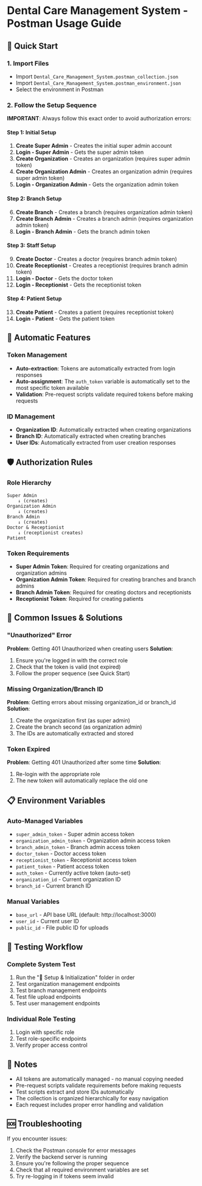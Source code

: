 # Dental Care Management System - Postman Usage Guide

## 🚀 Quick Start

### 1. Import Files
- Import `Dental_Care_Management_System.postman_collection.json`
- Import `Dental_Care_Management_System.postman_environment.json`
- Select the environment in Postman

### 2. Follow the Setup Sequence
**IMPORTANT**: Always follow this exact order to avoid authorization errors:

#### Step 1: Initial Setup
1. **Create Super Admin** - Creates the initial super admin account
2. **Login - Super Admin** - Gets the super admin token
3. **Create Organization** - Creates an organization (requires super admin token)
4. **Create Organization Admin** - Creates an organization admin (requires super admin token)
5. **Login - Organization Admin** - Gets the organization admin token

#### Step 2: Branch Setup
6. **Create Branch** - Creates a branch (requires organization admin token)
7. **Create Branch Admin** - Creates a branch admin (requires organization admin token)
8. **Login - Branch Admin** - Gets the branch admin token

#### Step 3: Staff Setup
9. **Create Doctor** - Creates a doctor (requires branch admin token)
10. **Create Receptionist** - Creates a receptionist (requires branch admin token)
11. **Login - Doctor** - Gets the doctor token
12. **Login - Receptionist** - Gets the receptionist token

#### Step 4: Patient Setup
13. **Create Patient** - Creates a patient (requires receptionist token)
14. **Login - Patient** - Gets the patient token

## 🔧 Automatic Features

### Token Management
- **Auto-extraction**: Tokens are automatically extracted from login responses
- **Auto-assignment**: The `auth_token` variable is automatically set to the most specific token available
- **Validation**: Pre-request scripts validate required tokens before making requests

### ID Management
- **Organization ID**: Automatically extracted when creating organizations
- **Branch ID**: Automatically extracted when creating branches
- **User IDs**: Automatically extracted from user creation responses

## 🛡️ Authorization Rules

### Role Hierarchy
```
Super Admin
    ↓ (creates)
Organization Admin
    ↓ (creates)
Branch Admin
    ↓ (creates)
Doctor & Receptionist
    ↓ (receptionist creates)
Patient
```

### Token Requirements
- **Super Admin Token**: Required for creating organizations and organization admins
- **Organization Admin Token**: Required for creating branches and branch admins
- **Branch Admin Token**: Required for creating doctors and receptionists
- **Receptionist Token**: Required for creating patients

## 🚨 Common Issues & Solutions

### "Unauthorized" Error
**Problem**: Getting 401 Unauthorized when creating users
**Solution**: 
1. Ensure you're logged in with the correct role
2. Check that the token is valid (not expired)
3. Follow the proper sequence (see Quick Start)

### Missing Organization/Branch ID
**Problem**: Getting errors about missing organization_id or branch_id
**Solution**:
1. Create the organization first (as super admin)
2. Create the branch second (as organization admin)
3. The IDs are automatically extracted and stored

### Token Expired
**Problem**: Getting 401 Unauthorized after some time
**Solution**:
1. Re-login with the appropriate role
2. The new token will automatically replace the old one

## 📋 Environment Variables

### Auto-Managed Variables
- `super_admin_token` - Super admin access token
- `organization_admin_token` - Organization admin access token
- `branch_admin_token` - Branch admin access token
- `doctor_token` - Doctor access token
- `receptionist_token` - Receptionist access token
- `patient_token` - Patient access token
- `auth_token` - Currently active token (auto-set)
- `organization_id` - Current organization ID
- `branch_id` - Current branch ID

### Manual Variables
- `base_url` - API base URL (default: http://localhost:3000)
- `user_id` - Current user ID
- `public_id` - File public ID for uploads

## 🔄 Testing Workflow

### Complete System Test
1. Run the "🚀 Setup & Initialization" folder in order
2. Test organization management endpoints
3. Test branch management endpoints
4. Test file upload endpoints
5. Test user management endpoints

### Individual Role Testing
1. Login with specific role
2. Test role-specific endpoints
3. Verify proper access control

## 📝 Notes

- All tokens are automatically managed - no manual copying needed
- Pre-request scripts validate requirements before making requests
- Test scripts extract and store IDs automatically
- The collection is organized hierarchically for easy navigation
- Each request includes proper error handling and validation

## 🆘 Troubleshooting

If you encounter issues:
1. Check the Postman console for error messages
2. Verify the backend server is running
3. Ensure you're following the proper sequence
4. Check that all required environment variables are set
5. Try re-logging in if tokens seem invalid
